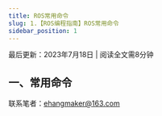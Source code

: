 ```yaml
---
title: ROS常用命令
slug: 1.【ROS编程指南】ROS常用命令
sidebar_position: 1
---
```




最后更新：2023年7月18日 | 阅读全文需8分钟

## 一、常用命令



联系笔者：ehangmaker@163.com

